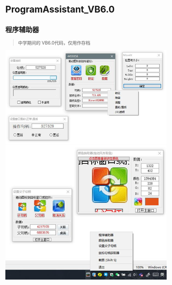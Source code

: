 # ProgramAssistant_VB6.0

## 程序辅助器

> 中学期间的 VB6.0代码，仅用作存档

![image](./Screen-1.jpg)
![image](./Screen-2.jpg)